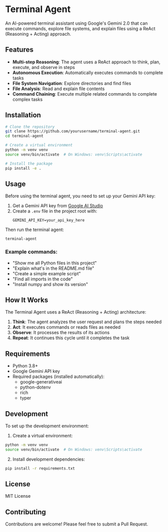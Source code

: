 # Terminal Agent

An AI-powered terminal assistant using Google's Gemini 2.0 that can execute commands, explore file systems, and explain files using a ReAct (Reasoning + Acting) approach.

## Features

- **Multi-step Reasoning**: The agent uses a ReAct approach to think, plan, execute, and observe in steps
- **Autonomous Execution**: Automatically executes commands to complete tasks
- **File System Navigation**: Explore directories and find files
- **File Analysis**: Read and explain file contents
- **Command Chaining**: Execute multiple related commands to complete complex tasks

## Installation

```bash
# Clone the repository
git clone https://github.com/yourusername/terminal-agent.git
cd terminal-agent

# Create a virtual environment
python -m venv venv
source venv/bin/activate  # On Windows: venv\Scripts\activate

# Install the package
pip install -e .
```

## Usage

Before using the terminal agent, you need to set up your Gemini API key:

1. Get a Gemini API key from [Google AI Studio](https://makersuite.google.com/)
2. Create a `.env` file in the project root with:
   ```
   GEMINI_API_KEY=your_api_key_here
   ```

Then run the terminal agent:

```bash
terminal-agent
```

### Example commands:

- "Show me all Python files in this project"
- "Explain what's in the README.md file"
- "Create a simple example script"
- "Find all imports in the code"
- "Install numpy and show its version"

## How It Works

The Terminal Agent uses a ReAct (Reasoning + Acting) architecture:

1. **Think**: The agent analyzes the user request and plans the steps needed
2. **Act**: It executes commands or reads files as needed
3. **Observe**: It processes the results of its actions
4. **Repeat**: It continues this cycle until it completes the task

## Requirements

- Python 3.8+
- Google Gemini API key
- Required packages (installed automatically):
  - google-generativeai
  - python-dotenv
  - rich
  - typer

## Development

To set up the development environment:

1. Create a virtual environment:
```bash
python -m venv venv
source venv/bin/activate  # On Windows: venv\Scripts\activate
```

2. Install development dependencies:
```bash
pip install -r requirements.txt
```

## License

MIT License

## Contributing

Contributions are welcome! Please feel free to submit a Pull Request.